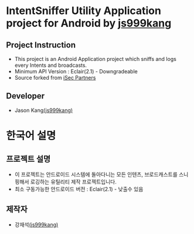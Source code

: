 # IntentSniffer Utility Application project for Android by [js999kang](http://www.facebook.com/js999kang)

Project Instruction
-----
* This project is an Android Application project which sniffs and logs every Intents and broadcasts.
* Minimum API Version : Eclair(2.1) - Downgradeable
* Source forked from [iSec Partners](http://www.isecpartners.com/mobile-security-tools/intent-sniffer.html)

Developer
-----
* Jason Kang[(js999kang)](http://www.facebook.com/js999kang)

# 한국어 설명

프로젝트 설명
-----
* 이 프로젝트는 안드로이드 시스템에 돌아다니는 모든 인텐츠, 브로드캐스트를 스니핑해서 로깅하는 유틸리티 제작 프로젝트입니다.
* 최소 구동가능한 안드로이드 버전 : Eclair(2.1) - 낮출수 있음

제작자
-----
* 강재석[(js999kang)](http://www.facebook.com/js999kang)